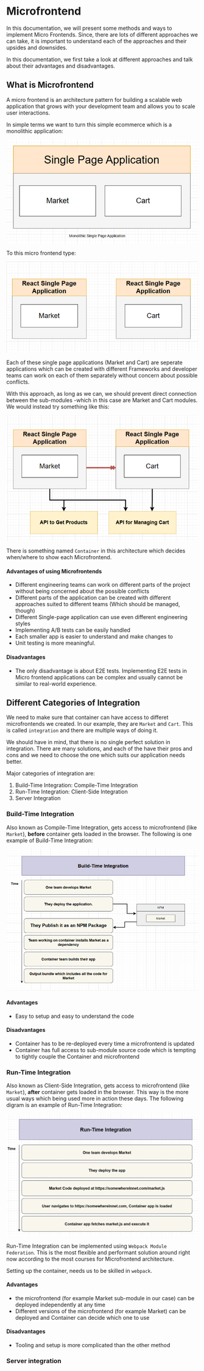 # Microfrontend
In this documentation, we will present some methods and ways to implement Micro Frontends. Since, there are lots of different approaches we can take, it is important to understand each of the approaches and their upsides and downsides.

In this documentation, we first take a look at different approaches and talk about their advantages and disadvantages. 

## What is Microfrontend
A micro frontend is an architecture pattern for building a scalable web application that grows with your development team and allows you to scale user interactions.

In simple terms we want to turn this simple ecommerce which is a monolithic application: 

![Monolithic Single page Application](images/01-Monolith.png)

To this micro frontend type:

![Micro-Frontend](images/02-micro.png)

Each of these single page applications (Market and Cart) are seperate applications which can be created with different Frameworks and developer teams can work on each of them separately without concern about possible conflicts.

With this approach, as long as we can, we should prevent direct connection between the sub-modules -which in this case are Market and Cart modules. We would instead try something like this: 

![Micro-frontend with API](images/03-micro.png)

There is something named `Container` in this architecture which decides when/where to show each Microfrontend.



#### Advantages of using Microfrontends
- Different engineering teams can work on different parts of the project without being concerned about the possible conflicts
- Different parts of the application can be created with different approaches suited to different teams (Which should be managed, though)
- Different Single-page application can use even different engineering styles
- Implementing A/B tests can be easily handled
- Each smaller app is easier to understand and make changes to
- Unit testing is more meaningful.

#### Disadvantages
- The only disadvantage is about E2E tests. Implementing E2E tests in Micro frontend applications can be complex and usually cannot be similar to real-world experience.


## Different Categories of Integration
We need to make sure that container can have access to differet microfrontends we created. In our example, they are `Market` and `Cart`. This is called `integration` and there are multiple ways of doing it. 

We should have in mind, that there is no single perfect solution in integration. There are many solutions, and each of the have their pros and cons and we need to choose the one which suits our application needs better. 

Major categories of integration are: 

1. Build-Time Integration: Compile-Time Integration
2. Run-Time Integration: Client-Side Integration
3. Server Integration

### Build-Time Integration
Also known as Compile-Time Integration, gets access to microfrontend (like `Market`), **before** container gets loaded in the browser. The following is one example of Build-Time Integration:

![Build time integration](images/05-micro.png)

#### Advantages
- Easy to setup and easy to understand the code

#### Disadvantages
- Container has to be re-deployed every time a microfrontend is updated
- Container has full access to sub-module source code which is tempting to tightly couple the Container and microfrontend

### Run-Time Integration
Also known as Client-Side Integration, gets access to microfrontend (like `Market`), **after** container gets loaded in the browser. This way is the more usual ways which being used more in action these days. The following digram is an example of Run-Time Integration: 

![Run-Time Integration](images/06-micro.png)

Run-Time Integration can be implemented using `Webpack Module Federation`. This is the most flexible and performant solution around right now according to the most courses for Microfrontend architecture. 

Setting up the container, needs us to be skilled in `webpack`.

#### Advantages
- the microfrontend (for example Market sub-module in our case) can be deployed independently at any time
- Different versions of the microfrontend (for example Market) can be deployed and Container can decide which one to use

#### Disadvantages
- Tooling and setup is more complicated than the other method

### Server integration


